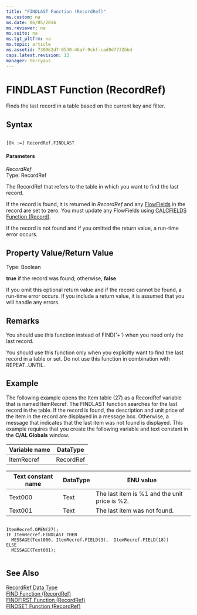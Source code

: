 ```yaml
---
title: "FINDLAST Function (RecordRef)"
ms.custom: na
ms.date: 06/05/2016
ms.reviewer: na
ms.suite: na
ms.tgt_pltfrm: na
ms.topic: article
ms.assetid: 730062d7-0530-46a7-9cbf-cad9d7732bbd
caps.latest.revision: 13
manager: terryaus
---
```

# FINDLAST Function (RecordRef)
Finds the last record in a table based on the current key and filter.  
  
## Syntax  
  
```  
  
[Ok :=] RecordRef.FINDLAST  
```  
  
#### Parameters  
 *RecordRef*  
 Type: RecordRef  
  
 The RecordRef that refers to the table in which you want to find the last record.  
  
 If the record is found, it is returned in *RecordRef* and any [FlowFields](FlowFields.md) in the record are set to zero. You must update any FlowFields using [CALCFIELDS Function \(Record\)](CALCFIELDS-Function--Record-.md).  
  
 If the record is not found and if you omitted the return value, a run\-time error occurs.  
  
## Property Value\/Return Value  
 Type: Boolean  
  
 **true** if the record was found; otherwise, **false**.  
  
 If you omit this optional return value and if the record cannot be found, a run\-time error occurs. If you include a return value, it is assumed that you will handle any errors.  
  
## Remarks  
 You should use this function instead of FIND\('\+'\) when you need only the last record.  
  
 You should use this function only when you explicitly want to find the last record in a table or set. Do not use this function in combination with REPEAT..UNTIL.  
  
## Example  
 The following example opens the Item table \(27\) as a RecordRef variable that is named ItemRecref. The FINDLAST function searches for the last record in the table. If the record is found, the description and unit price of the item in the record are displayed in a message box. Otherwise, a message that indicates that the last item was not found is displayed. This example requires that you create the following variable and text constant in the **C\/AL Globals** window.  
  
|Variable name|DataType|  
|-------------------|--------------|  
|ItemRecref|RecordRef|  
  
|Text constant name|DataType|ENU value|  
|------------------------|--------------|---------------|  
|Text000|Text|The last item is %1 and the unit price is %2.|  
|Text001|Text|The last item was not found.|  
  
```  
  
ItemRecref.OPEN(27);  
IF ItemRecref.FINDLAST THEN  
  MESSAGE(Text000, ItemRecref.FIELD(3),  ItemRecref.FIELD(18))  
ELSE  
  MESSAGE(Text001);  
  
```  
  
## See Also  
 [RecordRef Data Type](RecordRef-Data-Type.md)   
 [FIND Function \(RecordRef\)](FIND-Function--RecordRef-.md)   
 [FINDFIRST Function \(RecordRef\)](FINDFIRST-Function--RecordRef-.md)   
 [FINDSET Function \(RecordRef\)](FINDSET-Function--RecordRef-.md)